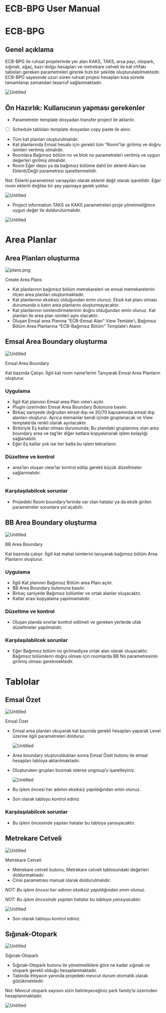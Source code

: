 # ECB-BPG User Manual

# ECB-BPG

## Genel açıklama

ECB-BPG ile ruhsat projelerinde yer alan KAKS, TAKS, arsa payı, otopark, sığınak, ağaç, kazı-dolgu hesapları ve metrekare cetveli ile kat irtifakı tabloları gereken parametreleri girerek hızlı bir şekilde oluşturulabilmektedir. ECB-BPG sayesinde uzun süren ruhsat projesi hesapları kısa sürede tamamlanıp zamandan tasarruf sağlanmaktadır.

![Untitled](ECB-BPG%20User%20Manual%208ee8d20fe2f141fab8637257040a6742/Untitled.png)

## Ön Hazırlık: Kullanıcının yapması gerekenler

- Parametreler template dosyadan transfer project ile aktarılır.
- [ ]  Schedule tabloları template dosyadan copy paste ile alınır.

- Tüm kat planları oluşturulmalıdır.
- Kat planlarında Emsal hesabı için gerekli tüm “Room”lar girilmiş ve doğru isimleri verilmiş olmalıdır.
- Roomlara Bağımsız bölüm no ve blok no parametreleri verilmiş ve uygun değerleri girilmiş olmalıdır.
- Room Eğer depo ya da bağımsız bölüme dahil bir eklenti Alanı ise Eklenti/Değil parametresi işaretlenmelidir.

Not: Eklenti parametresi varsayılan olarak eklenti değil olarak işaretlidir. Eğer room eklenti değilse bir şey yapmaya gerek yoktur.

![Untitled](ECB-BPG%20User%20Manual%208ee8d20fe2f141fab8637257040a6742/Untitled%201.png)

- Project information TAKS ve KAKS parametreleri proje yönetmeliğince uygun değer ile doldurulurmalıdır.

![Untitled](ECB-BPG%20User%20Manual%208ee8d20fe2f141fab8637257040a6742/Untitled%202.png)

# Area Planlar

## Area Planları oluşturma

![plans.png](ECB-BPG%20User%20Manual%208ee8d20fe2f141fab8637257040a6742/plans.png)

Create Area Plans

- Kat planlarının bağımsız bölüm metrekareleri ve emsal metrekarelerini ölçen area planları oluşturmaktadır.
- Kat planlarının eksiksiz olduğundan emin olunuz. Eksik kat planı olması durumunda o katın area planlarını oluşturmayacaktır.
- Kat planlarının isimlendirmelerinin doğru olduğundan emin olunuz. Kat planları ile area plan isimleri aynı olacaktır.
- Oluşan Emsal area Planına “ECB-Emsal Alan” View Temlate’ı, Bağımsız Bölüm Area Planlarına “ECB-Bağımsız Bölüm” Template’ı Atanır.

## Emsal Area Boundary oluşturma

![Untitled](ECB-BPG%20User%20Manual%208ee8d20fe2f141fab8637257040a6742/Untitled%203.png)

Emsal Area Boundary

Kat bazında Çalışır. İlgili kat room name’lerini Tanıyarak Emsal Area Planların oluşturur.

### Uygulama

- İlgili Kat planının Emsal area Plan view’ı açılır.
- Plugin üzerinden Emsal Area Boundary Butonuna basılır.
- Birkaç saniyede doğrudan emsal dışı ve 30/70 kapsamında emsal dışı alanları oluşturur. Ayrıca elemanlar kendi içinde gruplanacak ve View template’da renkli olarak ayrılacaktır.
- Birbiriyle Eş katlar olması durumunda; Bu plandaki gruplanmış olan area boundary area ve tag’ler  diğer katlara kopyalanarak işlem kolaylığı sağlanabilir.
- Eğer Eş katlar yok ise her katta bu işlem tekrarlanır.

### Düzeltme ve kontrol

- area’ları oluşan view’lar kontrol edilip gerekli küçük düzeltmeler sağlanmalıdır.
- 

### Karşılaşılabilcek sorunlar

- Projedeki Room boundary’lerinde var olan hatalar ya da eksik girilen parametreler sorunlara yol açabilir.

## BB Area Boundary oluşturma

![Untitled](ECB-BPG%20User%20Manual%208ee8d20fe2f141fab8637257040a6742/Untitled%204.png)

BB Area Boundary

Kat bazında çalışır. İlgili kat mahal isimlerini tanıyarak bağımsız bölüm Area Planların oluşturur.

### **Uygulama**

- İlgili Kat planının Bağımsız Bölüm area Planı açılır.
- BB Area Boundary butonuna basılır.
- Birkaç saniyede Bağımsız bölümler ve ortak alanlar oluşacaktır.
- Katlar arası kopyalama yapılmamalıdır.

### Düzeltme ve kontrol

- Oluşan planda sınırlar kontrol edilmeli ve gereken yerlerde ufak düzeltmeler  yapılmalıdır.

### Karşılaşılabilcek sorunlar

- Eğer Bağımsız bölüm no girilmediyse ortak alan olarak oluşacaktır. Bağımsız bölümlerin doğru olması için roomlarda BB No parametresinin girilmiş olması gerekmektedir.

# Tablolar

## Emsal Özet

![Untitled](ECB-BPG%20User%20Manual%208ee8d20fe2f141fab8637257040a6742/Untitled%205.png)

Emsal Özet

- Emsal area planları okuyarak kat bazında gerekli hesapları yaparak Level üzerine ilgili parametreleri doldurur.
    
    ![Untitled](ECB-BPG%20User%20Manual%208ee8d20fe2f141fab8637257040a6742/Untitled%206.png)
    
- Area boundary oluşturulduktan sonra Emsal Özet butonu ile emsal hesapları tabloya aktarılmaktadır.
- Oluşturuken grupları bozmak isterse ungroup’u işaretleyiniz.
    
    ![Untitled](ECB-BPG%20User%20Manual%208ee8d20fe2f141fab8637257040a6742/Untitled%207.png)
    
- Bu işlem öncesi her adımın eksiksiz yapıldığından emin olunuz.
- Son olarak tabloyu kontrol ediniz

### Karşılaşılabilcek sorunlar

- Bu işlem öncesinde yapılan hatalar bu tabloya yansıyacaktır.

## Metrekare Cetveli

![Untitled](ECB-BPG%20User%20Manual%208ee8d20fe2f141fab8637257040a6742/Untitled%208.png)

Metrekare Cetveli

- Metrekare cetveli butonu;  Metrekare cetveli tablosundaki değerleri doldurmaktadır.
- Cinsi parametresi manual olarak doldurulmalıdır.

*NOT: Bu işlem öncesi her adımın eksiksiz yapıldığından emin olunuz.*

*NOT: Bu işlem öncesinde yapılan hatalar bu tabloya yansıyacaktır.*

![Untitled](ECB-BPG%20User%20Manual%208ee8d20fe2f141fab8637257040a6742/Untitled%209.png)

- Son olarak tabloyu kontrol ediniz.

## Sığınak-Otopark

![Untitled](ECB-BPG%20User%20Manual%208ee8d20fe2f141fab8637257040a6742/Untitled%2010.png)

Sığınak-Otopark

- Sığınak-Otopark butonu ile yönetmeliklere göre ne kadar sığınak ve otopark gerekli olduğu hesaplanmaktadır.
- Tabloda ihtiyacın yanında projedeki mevcut durum otomatik olarak gözükmektedir.

Not: Mevcut otopark sayısını sizin belirleyeceğiniz park family’si üzerinden hesaplanmaktadır.

![Untitled](ECB-BPG%20User%20Manual%208ee8d20fe2f141fab8637257040a6742/Untitled%2011.png)
